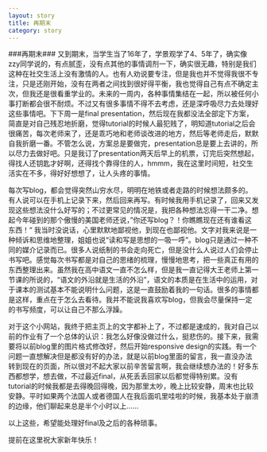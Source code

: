 ```yaml
---
layout: story
title: 再期末
category: story
---
```


###再期末###
又到期末，当学生当了16年了，学景观学了4、5年了，确实像zzy同学说的，有点腻歪，没有点其他的事情调剂一下，确实很无趣，特别是我们这种在社交生活上没有激情的人。也有人劝说要专注，但是我也并不觉得我很不专注，只是还刚开始，没有在两者之间找到很好得平衡，我也觉得自己有点不确定主次，但我还是很看重学业的。未来的一周内，各种事情集结在一起，所以被任何小事打断都会很不耐烦。不过又有很多事情不得不去考虑，还是深呼吸尽力去处理好这些事情吧。下下周一是final presentation，然后现在我都没法全部定下方案，简直是对自己残忍地折磨，觉得tutorial的时候人最犯贱了，明知道tutorial之后会很痛苦，每次老师来了，还是乖巧地和老师谈改进的地方，然后等老师走后，默默自我折磨一番。不管怎么说，方案总是要做完，presentation总是要上去讲的，所以尽力去做好吧。只是我订了presentation两天后早上的机票，订完后突然想起，得找人还钥匙才好啊，还得找个靠得住的人，hmmm，我在这里时间短，社交生活实在不多，得好好想想了，让人头疼的事情。

每次写blog，都会觉得突然山穷水尽，明明在地铁或者走路的时候想法颇多的。有人说可以在手机上记录下来，然后回来再写。有时候我用手机记录了，回来又发现这些想法没什么好写的；不过更常见的情况是，我把各种想法忘得一干二净。想起今年碰到的那个傲慢的美国老师还说，”你还写blog？！你瞧瞧现在还有谁看这东西！“ 我当时没说话，心里默默地鄙视他，到现在也鄙视他。文字对我来说是一种倾诉和思维地整理，姐姐也说“读和写是思想的一吸一呼”。blog只是通过一种不同的媒介记录而已。很多人说纸制的书会走向死亡，但是没什么人说过人们会停止书写吧。感觉每次书写都是对自己的思绪的梳理，慢慢地思考，把一些真正有用的东西整理出来。虽然我在高中语文一直不怎么样，但是我一直记得大王老师上第一节课的所说的，“语文的外沿就是生活的外沿”，语文的本质是在生活中的运用，对于课本的测试基本不能说明什么问题，这是一直鼓励着我的一句话。很多的事情都是这样，重点在于怎么去看待。我并不能说我喜欢写blog，但我会尽量保持一定的书写频度，可以让自己不那么浮躁。

对于这个小网站，我终于把主页上的文字都补上了，不过都是速成的，我对自己以前的作业有了一个总体的认识：我怎么好像没做过什么，挺悲伤的。接下来，我需要将以前blog里的图片格式修改好，然后开始responsive design的实践。有一个问题一直想解决但是都没有好的办法，就是以前blog里面的留言，我一直没办法转到现在的页面，所以很对不起大家以前辛苦留言啊，我会继续想办法的！好多东西都想学，想去做，不过最近final，从死丢丢回家以后都觉得特别累。没有tutorial的时候我都是去得晚回得晚，因为那里太吵，晚上比较安静，周末也比较安静。平时如果两个法国人或者德国人在我后面叽里哇啦的时候，我基本处于崩溃的边缘，他们聊起来总是半个小时以上……

以上这些，希望能处理好final及之后的各种琐事。

提前在这里祝大家新年快乐！


